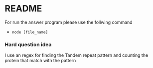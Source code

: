 # README
For run the answer program please use the follwing command
- ```node [file_name]```

### Hard question idea
I use an regex for finding the Tandem repeat pattern and counting the protein that match with the pattern
